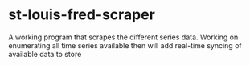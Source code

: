 # st-louis-fred-scraper
A working program that scrapes the different series data. Working on enumerating all time series available then will add real-time syncing of available data to store
